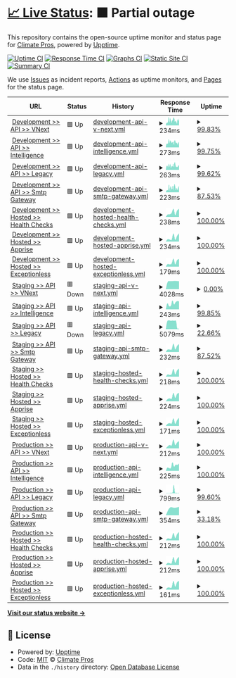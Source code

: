 # [📈 Live Status](https://uptime.watchtower2.com): <!--live status--> **🟧 Partial outage**

This repository contains the open-source uptime monitor and status page for [Climate Pros](https://www.climatepros.com), powered by [Upptime](https://github.com/upptime/upptime).

[![Uptime CI](https://github.com/Climate-Pros/WatchTower.Monitoring.UpTime/workflows/Uptime%20CI/badge.svg)](https://github.com/Climate-Pros/WatchTower.Monitoring.UpTime/actions?query=workflow%3A%22Uptime+CI%22)
[![Response Time CI](https://github.com/Climate-Pros/WatchTower.Monitoring.UpTime/workflows/Response%20Time%20CI/badge.svg)](https://github.com/Climate-Pros/WatchTower.Monitoring.UpTime/actions?query=workflow%3A%22Response+Time+CI%22)
[![Graphs CI](https://github.com/Climate-Pros/WatchTower.Monitoring.UpTime/workflows/Graphs%20CI/badge.svg)](https://github.com/Climate-Pros/WatchTower.Monitoring.UpTime/actions?query=workflow%3A%22Graphs+CI%22)
[![Static Site CI](https://github.com/Climate-Pros/WatchTower.Monitoring.UpTime/workflows/Static%20Site%20CI/badge.svg)](https://github.com/Climate-Pros/WatchTower.Monitoring.UpTime/actions?query=workflow%3A%22Static+Site+CI%22)
[![Summary CI](https://github.com/Climate-Pros/WatchTower.Monitoring.UpTime/workflows/Summary%20CI/badge.svg)](https://github.com/Climate-Pros/WatchTower.Monitoring.UpTime/actions?query=workflow%3A%22Summary+CI%22)

We use [Issues](https://github.com/Climate-Pros/WatchTower.Monitoring.UpTime/issues) as incident reports, [Actions](https://github.com/Climate-Pros/WatchTower.Monitoring.UpTime/actions) as uptime monitors, and [Pages](https://uptime.watchtower2.com) for the status page.

<!--start: status pages-->
<!-- This summary is generated by Upptime (https://github.com/upptime/upptime) -->
<!-- Do not edit this manually, your changes will be overwritten -->
<!-- prettier-ignore -->
| URL | Status | History | Response Time | Uptime |
| --- | ------ | ------- | ------------- | ------ |
| <img alt="" src="https://icons.duckduckgo.com/ip3/vnext-api.dev.watchtower2.com.ico" height="13"> [Development >> API >> VNext](https://vnext-api.dev.watchtower2.com) | 🟩 Up | [development-api-v-next.yml](https://github.com/Climate-Pros/WatchTower.Monitoring.UpTime/commits/HEAD/history/development-api-v-next.yml) | <details><summary><img alt="Response time graph" src="./graphs/development-api-v-next/response-time-week.png" height="20"> 234ms</summary><br><a href="https://uptime.watchtower2.com/history/development-api-v-next"><img alt="Response time 1551" src="https://img.shields.io/endpoint?url=https%3A%2F%2Fraw.githubusercontent.com%2FClimate-Pros%2FWatchTower.Monitoring.UpTime%2FHEAD%2Fapi%2Fdevelopment-api-v-next%2Fresponse-time.json"></a><br><a href="https://uptime.watchtower2.com/history/development-api-v-next"><img alt="24-hour response time 232" src="https://img.shields.io/endpoint?url=https%3A%2F%2Fraw.githubusercontent.com%2FClimate-Pros%2FWatchTower.Monitoring.UpTime%2FHEAD%2Fapi%2Fdevelopment-api-v-next%2Fresponse-time-day.json"></a><br><a href="https://uptime.watchtower2.com/history/development-api-v-next"><img alt="7-day response time 234" src="https://img.shields.io/endpoint?url=https%3A%2F%2Fraw.githubusercontent.com%2FClimate-Pros%2FWatchTower.Monitoring.UpTime%2FHEAD%2Fapi%2Fdevelopment-api-v-next%2Fresponse-time-week.json"></a><br><a href="https://uptime.watchtower2.com/history/development-api-v-next"><img alt="30-day response time 233" src="https://img.shields.io/endpoint?url=https%3A%2F%2Fraw.githubusercontent.com%2FClimate-Pros%2FWatchTower.Monitoring.UpTime%2FHEAD%2Fapi%2Fdevelopment-api-v-next%2Fresponse-time-month.json"></a><br><a href="https://uptime.watchtower2.com/history/development-api-v-next"><img alt="1-year response time 1551" src="https://img.shields.io/endpoint?url=https%3A%2F%2Fraw.githubusercontent.com%2FClimate-Pros%2FWatchTower.Monitoring.UpTime%2FHEAD%2Fapi%2Fdevelopment-api-v-next%2Fresponse-time-year.json"></a></details> | <details><summary><a href="https://uptime.watchtower2.com/history/development-api-v-next">99.83%</a></summary><a href="https://uptime.watchtower2.com/history/development-api-v-next"><img alt="All-time uptime 93.27%" src="https://img.shields.io/endpoint?url=https%3A%2F%2Fraw.githubusercontent.com%2FClimate-Pros%2FWatchTower.Monitoring.UpTime%2FHEAD%2Fapi%2Fdevelopment-api-v-next%2Fuptime.json"></a><br><a href="https://uptime.watchtower2.com/history/development-api-v-next"><img alt="24-hour uptime 98.79%" src="https://img.shields.io/endpoint?url=https%3A%2F%2Fraw.githubusercontent.com%2FClimate-Pros%2FWatchTower.Monitoring.UpTime%2FHEAD%2Fapi%2Fdevelopment-api-v-next%2Fuptime-day.json"></a><br><a href="https://uptime.watchtower2.com/history/development-api-v-next"><img alt="7-day uptime 99.83%" src="https://img.shields.io/endpoint?url=https%3A%2F%2Fraw.githubusercontent.com%2FClimate-Pros%2FWatchTower.Monitoring.UpTime%2FHEAD%2Fapi%2Fdevelopment-api-v-next%2Fuptime-week.json"></a><br><a href="https://uptime.watchtower2.com/history/development-api-v-next"><img alt="30-day uptime 99.59%" src="https://img.shields.io/endpoint?url=https%3A%2F%2Fraw.githubusercontent.com%2FClimate-Pros%2FWatchTower.Monitoring.UpTime%2FHEAD%2Fapi%2Fdevelopment-api-v-next%2Fuptime-month.json"></a><br><a href="https://uptime.watchtower2.com/history/development-api-v-next"><img alt="1-year uptime 93.27%" src="https://img.shields.io/endpoint?url=https%3A%2F%2Fraw.githubusercontent.com%2FClimate-Pros%2FWatchTower.Monitoring.UpTime%2FHEAD%2Fapi%2Fdevelopment-api-v-next%2Fuptime-year.json"></a></details>
| <img alt="" src="https://icons.duckduckgo.com/ip3/intelligence-api.dev.watchtower2.com.ico" height="13"> [Development >> API >> Intelligence](https://intelligence-api.dev.watchtower2.com) | 🟩 Up | [development-api-intelligence.yml](https://github.com/Climate-Pros/WatchTower.Monitoring.UpTime/commits/HEAD/history/development-api-intelligence.yml) | <details><summary><img alt="Response time graph" src="./graphs/development-api-intelligence/response-time-week.png" height="20"> 273ms</summary><br><a href="https://uptime.watchtower2.com/history/development-api-intelligence"><img alt="Response time 1231" src="https://img.shields.io/endpoint?url=https%3A%2F%2Fraw.githubusercontent.com%2FClimate-Pros%2FWatchTower.Monitoring.UpTime%2FHEAD%2Fapi%2Fdevelopment-api-intelligence%2Fresponse-time.json"></a><br><a href="https://uptime.watchtower2.com/history/development-api-intelligence"><img alt="24-hour response time 256" src="https://img.shields.io/endpoint?url=https%3A%2F%2Fraw.githubusercontent.com%2FClimate-Pros%2FWatchTower.Monitoring.UpTime%2FHEAD%2Fapi%2Fdevelopment-api-intelligence%2Fresponse-time-day.json"></a><br><a href="https://uptime.watchtower2.com/history/development-api-intelligence"><img alt="7-day response time 273" src="https://img.shields.io/endpoint?url=https%3A%2F%2Fraw.githubusercontent.com%2FClimate-Pros%2FWatchTower.Monitoring.UpTime%2FHEAD%2Fapi%2Fdevelopment-api-intelligence%2Fresponse-time-week.json"></a><br><a href="https://uptime.watchtower2.com/history/development-api-intelligence"><img alt="30-day response time 289" src="https://img.shields.io/endpoint?url=https%3A%2F%2Fraw.githubusercontent.com%2FClimate-Pros%2FWatchTower.Monitoring.UpTime%2FHEAD%2Fapi%2Fdevelopment-api-intelligence%2Fresponse-time-month.json"></a><br><a href="https://uptime.watchtower2.com/history/development-api-intelligence"><img alt="1-year response time 1231" src="https://img.shields.io/endpoint?url=https%3A%2F%2Fraw.githubusercontent.com%2FClimate-Pros%2FWatchTower.Monitoring.UpTime%2FHEAD%2Fapi%2Fdevelopment-api-intelligence%2Fresponse-time-year.json"></a></details> | <details><summary><a href="https://uptime.watchtower2.com/history/development-api-intelligence">99.75%</a></summary><a href="https://uptime.watchtower2.com/history/development-api-intelligence"><img alt="All-time uptime 94.46%" src="https://img.shields.io/endpoint?url=https%3A%2F%2Fraw.githubusercontent.com%2FClimate-Pros%2FWatchTower.Monitoring.UpTime%2FHEAD%2Fapi%2Fdevelopment-api-intelligence%2Fuptime.json"></a><br><a href="https://uptime.watchtower2.com/history/development-api-intelligence"><img alt="24-hour uptime 100.00%" src="https://img.shields.io/endpoint?url=https%3A%2F%2Fraw.githubusercontent.com%2FClimate-Pros%2FWatchTower.Monitoring.UpTime%2FHEAD%2Fapi%2Fdevelopment-api-intelligence%2Fuptime-day.json"></a><br><a href="https://uptime.watchtower2.com/history/development-api-intelligence"><img alt="7-day uptime 99.75%" src="https://img.shields.io/endpoint?url=https%3A%2F%2Fraw.githubusercontent.com%2FClimate-Pros%2FWatchTower.Monitoring.UpTime%2FHEAD%2Fapi%2Fdevelopment-api-intelligence%2Fuptime-week.json"></a><br><a href="https://uptime.watchtower2.com/history/development-api-intelligence"><img alt="30-day uptime 99.94%" src="https://img.shields.io/endpoint?url=https%3A%2F%2Fraw.githubusercontent.com%2FClimate-Pros%2FWatchTower.Monitoring.UpTime%2FHEAD%2Fapi%2Fdevelopment-api-intelligence%2Fuptime-month.json"></a><br><a href="https://uptime.watchtower2.com/history/development-api-intelligence"><img alt="1-year uptime 94.46%" src="https://img.shields.io/endpoint?url=https%3A%2F%2Fraw.githubusercontent.com%2FClimate-Pros%2FWatchTower.Monitoring.UpTime%2FHEAD%2Fapi%2Fdevelopment-api-intelligence%2Fuptime-year.json"></a></details>
| <img alt="" src="https://icons.duckduckgo.com/ip3/legacy-api.dev.watchtower2.com.ico" height="13"> [Development >> API >> Legacy](https://legacy-api.dev.watchtower2.com) | 🟩 Up | [development-api-legacy.yml](https://github.com/Climate-Pros/WatchTower.Monitoring.UpTime/commits/HEAD/history/development-api-legacy.yml) | <details><summary><img alt="Response time graph" src="./graphs/development-api-legacy/response-time-week.png" height="20"> 263ms</summary><br><a href="https://uptime.watchtower2.com/history/development-api-legacy"><img alt="Response time 1200" src="https://img.shields.io/endpoint?url=https%3A%2F%2Fraw.githubusercontent.com%2FClimate-Pros%2FWatchTower.Monitoring.UpTime%2FHEAD%2Fapi%2Fdevelopment-api-legacy%2Fresponse-time.json"></a><br><a href="https://uptime.watchtower2.com/history/development-api-legacy"><img alt="24-hour response time 266" src="https://img.shields.io/endpoint?url=https%3A%2F%2Fraw.githubusercontent.com%2FClimate-Pros%2FWatchTower.Monitoring.UpTime%2FHEAD%2Fapi%2Fdevelopment-api-legacy%2Fresponse-time-day.json"></a><br><a href="https://uptime.watchtower2.com/history/development-api-legacy"><img alt="7-day response time 263" src="https://img.shields.io/endpoint?url=https%3A%2F%2Fraw.githubusercontent.com%2FClimate-Pros%2FWatchTower.Monitoring.UpTime%2FHEAD%2Fapi%2Fdevelopment-api-legacy%2Fresponse-time-week.json"></a><br><a href="https://uptime.watchtower2.com/history/development-api-legacy"><img alt="30-day response time 269" src="https://img.shields.io/endpoint?url=https%3A%2F%2Fraw.githubusercontent.com%2FClimate-Pros%2FWatchTower.Monitoring.UpTime%2FHEAD%2Fapi%2Fdevelopment-api-legacy%2Fresponse-time-month.json"></a><br><a href="https://uptime.watchtower2.com/history/development-api-legacy"><img alt="1-year response time 1200" src="https://img.shields.io/endpoint?url=https%3A%2F%2Fraw.githubusercontent.com%2FClimate-Pros%2FWatchTower.Monitoring.UpTime%2FHEAD%2Fapi%2Fdevelopment-api-legacy%2Fresponse-time-year.json"></a></details> | <details><summary><a href="https://uptime.watchtower2.com/history/development-api-legacy">99.62%</a></summary><a href="https://uptime.watchtower2.com/history/development-api-legacy"><img alt="All-time uptime 95.88%" src="https://img.shields.io/endpoint?url=https%3A%2F%2Fraw.githubusercontent.com%2FClimate-Pros%2FWatchTower.Monitoring.UpTime%2FHEAD%2Fapi%2Fdevelopment-api-legacy%2Fuptime.json"></a><br><a href="https://uptime.watchtower2.com/history/development-api-legacy"><img alt="24-hour uptime 100.00%" src="https://img.shields.io/endpoint?url=https%3A%2F%2Fraw.githubusercontent.com%2FClimate-Pros%2FWatchTower.Monitoring.UpTime%2FHEAD%2Fapi%2Fdevelopment-api-legacy%2Fuptime-day.json"></a><br><a href="https://uptime.watchtower2.com/history/development-api-legacy"><img alt="7-day uptime 99.62%" src="https://img.shields.io/endpoint?url=https%3A%2F%2Fraw.githubusercontent.com%2FClimate-Pros%2FWatchTower.Monitoring.UpTime%2FHEAD%2Fapi%2Fdevelopment-api-legacy%2Fuptime-week.json"></a><br><a href="https://uptime.watchtower2.com/history/development-api-legacy"><img alt="30-day uptime 99.91%" src="https://img.shields.io/endpoint?url=https%3A%2F%2Fraw.githubusercontent.com%2FClimate-Pros%2FWatchTower.Monitoring.UpTime%2FHEAD%2Fapi%2Fdevelopment-api-legacy%2Fuptime-month.json"></a><br><a href="https://uptime.watchtower2.com/history/development-api-legacy"><img alt="1-year uptime 95.88%" src="https://img.shields.io/endpoint?url=https%3A%2F%2Fraw.githubusercontent.com%2FClimate-Pros%2FWatchTower.Monitoring.UpTime%2FHEAD%2Fapi%2Fdevelopment-api-legacy%2Fuptime-year.json"></a></details>
| <img alt="" src="https://icons.duckduckgo.com/ip3/smtp-gateway.dev.watchtower2.com.ico" height="13"> [Development >> API >> Smtp Gateway](https://smtp-gateway.dev.watchtower2.com/) | 🟩 Up | [development-api-smtp-gateway.yml](https://github.com/Climate-Pros/WatchTower.Monitoring.UpTime/commits/HEAD/history/development-api-smtp-gateway.yml) | <details><summary><img alt="Response time graph" src="./graphs/development-api-smtp-gateway/response-time-week.png" height="20"> 223ms</summary><br><a href="https://uptime.watchtower2.com/history/development-api-smtp-gateway"><img alt="Response time 1636" src="https://img.shields.io/endpoint?url=https%3A%2F%2Fraw.githubusercontent.com%2FClimate-Pros%2FWatchTower.Monitoring.UpTime%2FHEAD%2Fapi%2Fdevelopment-api-smtp-gateway%2Fresponse-time.json"></a><br><a href="https://uptime.watchtower2.com/history/development-api-smtp-gateway"><img alt="24-hour response time 241" src="https://img.shields.io/endpoint?url=https%3A%2F%2Fraw.githubusercontent.com%2FClimate-Pros%2FWatchTower.Monitoring.UpTime%2FHEAD%2Fapi%2Fdevelopment-api-smtp-gateway%2Fresponse-time-day.json"></a><br><a href="https://uptime.watchtower2.com/history/development-api-smtp-gateway"><img alt="7-day response time 223" src="https://img.shields.io/endpoint?url=https%3A%2F%2Fraw.githubusercontent.com%2FClimate-Pros%2FWatchTower.Monitoring.UpTime%2FHEAD%2Fapi%2Fdevelopment-api-smtp-gateway%2Fresponse-time-week.json"></a><br><a href="https://uptime.watchtower2.com/history/development-api-smtp-gateway"><img alt="30-day response time 407" src="https://img.shields.io/endpoint?url=https%3A%2F%2Fraw.githubusercontent.com%2FClimate-Pros%2FWatchTower.Monitoring.UpTime%2FHEAD%2Fapi%2Fdevelopment-api-smtp-gateway%2Fresponse-time-month.json"></a><br><a href="https://uptime.watchtower2.com/history/development-api-smtp-gateway"><img alt="1-year response time 1636" src="https://img.shields.io/endpoint?url=https%3A%2F%2Fraw.githubusercontent.com%2FClimate-Pros%2FWatchTower.Monitoring.UpTime%2FHEAD%2Fapi%2Fdevelopment-api-smtp-gateway%2Fresponse-time-year.json"></a></details> | <details><summary><a href="https://uptime.watchtower2.com/history/development-api-smtp-gateway">87.53%</a></summary><a href="https://uptime.watchtower2.com/history/development-api-smtp-gateway"><img alt="All-time uptime 36.56%" src="https://img.shields.io/endpoint?url=https%3A%2F%2Fraw.githubusercontent.com%2FClimate-Pros%2FWatchTower.Monitoring.UpTime%2FHEAD%2Fapi%2Fdevelopment-api-smtp-gateway%2Fuptime.json"></a><br><a href="https://uptime.watchtower2.com/history/development-api-smtp-gateway"><img alt="24-hour uptime 100.00%" src="https://img.shields.io/endpoint?url=https%3A%2F%2Fraw.githubusercontent.com%2FClimate-Pros%2FWatchTower.Monitoring.UpTime%2FHEAD%2Fapi%2Fdevelopment-api-smtp-gateway%2Fuptime-day.json"></a><br><a href="https://uptime.watchtower2.com/history/development-api-smtp-gateway"><img alt="7-day uptime 87.53%" src="https://img.shields.io/endpoint?url=https%3A%2F%2Fraw.githubusercontent.com%2FClimate-Pros%2FWatchTower.Monitoring.UpTime%2FHEAD%2Fapi%2Fdevelopment-api-smtp-gateway%2Fuptime-week.json"></a><br><a href="https://uptime.watchtower2.com/history/development-api-smtp-gateway"><img alt="30-day uptime 21.52%" src="https://img.shields.io/endpoint?url=https%3A%2F%2Fraw.githubusercontent.com%2FClimate-Pros%2FWatchTower.Monitoring.UpTime%2FHEAD%2Fapi%2Fdevelopment-api-smtp-gateway%2Fuptime-month.json"></a><br><a href="https://uptime.watchtower2.com/history/development-api-smtp-gateway"><img alt="1-year uptime 36.56%" src="https://img.shields.io/endpoint?url=https%3A%2F%2Fraw.githubusercontent.com%2FClimate-Pros%2FWatchTower.Monitoring.UpTime%2FHEAD%2Fapi%2Fdevelopment-api-smtp-gateway%2Fuptime-year.json"></a></details>
| <img alt="" src="https://icons.duckduckgo.com/ip3/healthchecks.dev.watchtower2.com.ico" height="13"> [Development >> Hosted >> Health Checks](https://healthchecks.dev.watchtower2.com/) | 🟩 Up | [development-hosted-health-checks.yml](https://github.com/Climate-Pros/WatchTower.Monitoring.UpTime/commits/HEAD/history/development-hosted-health-checks.yml) | <details><summary><img alt="Response time graph" src="./graphs/development-hosted-health-checks/response-time-week.png" height="20"> 238ms</summary><br><a href="https://uptime.watchtower2.com/history/development-hosted-health-checks"><img alt="Response time 238" src="https://img.shields.io/endpoint?url=https%3A%2F%2Fraw.githubusercontent.com%2FClimate-Pros%2FWatchTower.Monitoring.UpTime%2FHEAD%2Fapi%2Fdevelopment-hosted-health-checks%2Fresponse-time.json"></a><br><a href="https://uptime.watchtower2.com/history/development-hosted-health-checks"><img alt="24-hour response time 0" src="https://img.shields.io/endpoint?url=https%3A%2F%2Fraw.githubusercontent.com%2FClimate-Pros%2FWatchTower.Monitoring.UpTime%2FHEAD%2Fapi%2Fdevelopment-hosted-health-checks%2Fresponse-time-day.json"></a><br><a href="https://uptime.watchtower2.com/history/development-hosted-health-checks"><img alt="7-day response time 238" src="https://img.shields.io/endpoint?url=https%3A%2F%2Fraw.githubusercontent.com%2FClimate-Pros%2FWatchTower.Monitoring.UpTime%2FHEAD%2Fapi%2Fdevelopment-hosted-health-checks%2Fresponse-time-week.json"></a><br><a href="https://uptime.watchtower2.com/history/development-hosted-health-checks"><img alt="30-day response time 238" src="https://img.shields.io/endpoint?url=https%3A%2F%2Fraw.githubusercontent.com%2FClimate-Pros%2FWatchTower.Monitoring.UpTime%2FHEAD%2Fapi%2Fdevelopment-hosted-health-checks%2Fresponse-time-month.json"></a><br><a href="https://uptime.watchtower2.com/history/development-hosted-health-checks"><img alt="1-year response time 238" src="https://img.shields.io/endpoint?url=https%3A%2F%2Fraw.githubusercontent.com%2FClimate-Pros%2FWatchTower.Monitoring.UpTime%2FHEAD%2Fapi%2Fdevelopment-hosted-health-checks%2Fresponse-time-year.json"></a></details> | <details><summary><a href="https://uptime.watchtower2.com/history/development-hosted-health-checks">100.00%</a></summary><a href="https://uptime.watchtower2.com/history/development-hosted-health-checks"><img alt="All-time uptime 100.00%" src="https://img.shields.io/endpoint?url=https%3A%2F%2Fraw.githubusercontent.com%2FClimate-Pros%2FWatchTower.Monitoring.UpTime%2FHEAD%2Fapi%2Fdevelopment-hosted-health-checks%2Fuptime.json"></a><br><a href="https://uptime.watchtower2.com/history/development-hosted-health-checks"><img alt="24-hour uptime 100.00%" src="https://img.shields.io/endpoint?url=https%3A%2F%2Fraw.githubusercontent.com%2FClimate-Pros%2FWatchTower.Monitoring.UpTime%2FHEAD%2Fapi%2Fdevelopment-hosted-health-checks%2Fuptime-day.json"></a><br><a href="https://uptime.watchtower2.com/history/development-hosted-health-checks"><img alt="7-day uptime 100.00%" src="https://img.shields.io/endpoint?url=https%3A%2F%2Fraw.githubusercontent.com%2FClimate-Pros%2FWatchTower.Monitoring.UpTime%2FHEAD%2Fapi%2Fdevelopment-hosted-health-checks%2Fuptime-week.json"></a><br><a href="https://uptime.watchtower2.com/history/development-hosted-health-checks"><img alt="30-day uptime 100.00%" src="https://img.shields.io/endpoint?url=https%3A%2F%2Fraw.githubusercontent.com%2FClimate-Pros%2FWatchTower.Monitoring.UpTime%2FHEAD%2Fapi%2Fdevelopment-hosted-health-checks%2Fuptime-month.json"></a><br><a href="https://uptime.watchtower2.com/history/development-hosted-health-checks"><img alt="1-year uptime 100.00%" src="https://img.shields.io/endpoint?url=https%3A%2F%2Fraw.githubusercontent.com%2FClimate-Pros%2FWatchTower.Monitoring.UpTime%2FHEAD%2Fapi%2Fdevelopment-hosted-health-checks%2Fuptime-year.json"></a></details>
| <img alt="" src="https://icons.duckduckgo.com/ip3/apprise.dev.watchtower2.com.ico" height="13"> [Development >> Hosted >> Apprise](https://apprise.dev.watchtower2.com/) | 🟩 Up | [development-hosted-apprise.yml](https://github.com/Climate-Pros/WatchTower.Monitoring.UpTime/commits/HEAD/history/development-hosted-apprise.yml) | <details><summary><img alt="Response time graph" src="./graphs/development-hosted-apprise/response-time-week.png" height="20"> 234ms</summary><br><a href="https://uptime.watchtower2.com/history/development-hosted-apprise"><img alt="Response time 234" src="https://img.shields.io/endpoint?url=https%3A%2F%2Fraw.githubusercontent.com%2FClimate-Pros%2FWatchTower.Monitoring.UpTime%2FHEAD%2Fapi%2Fdevelopment-hosted-apprise%2Fresponse-time.json"></a><br><a href="https://uptime.watchtower2.com/history/development-hosted-apprise"><img alt="24-hour response time 0" src="https://img.shields.io/endpoint?url=https%3A%2F%2Fraw.githubusercontent.com%2FClimate-Pros%2FWatchTower.Monitoring.UpTime%2FHEAD%2Fapi%2Fdevelopment-hosted-apprise%2Fresponse-time-day.json"></a><br><a href="https://uptime.watchtower2.com/history/development-hosted-apprise"><img alt="7-day response time 234" src="https://img.shields.io/endpoint?url=https%3A%2F%2Fraw.githubusercontent.com%2FClimate-Pros%2FWatchTower.Monitoring.UpTime%2FHEAD%2Fapi%2Fdevelopment-hosted-apprise%2Fresponse-time-week.json"></a><br><a href="https://uptime.watchtower2.com/history/development-hosted-apprise"><img alt="30-day response time 234" src="https://img.shields.io/endpoint?url=https%3A%2F%2Fraw.githubusercontent.com%2FClimate-Pros%2FWatchTower.Monitoring.UpTime%2FHEAD%2Fapi%2Fdevelopment-hosted-apprise%2Fresponse-time-month.json"></a><br><a href="https://uptime.watchtower2.com/history/development-hosted-apprise"><img alt="1-year response time 234" src="https://img.shields.io/endpoint?url=https%3A%2F%2Fraw.githubusercontent.com%2FClimate-Pros%2FWatchTower.Monitoring.UpTime%2FHEAD%2Fapi%2Fdevelopment-hosted-apprise%2Fresponse-time-year.json"></a></details> | <details><summary><a href="https://uptime.watchtower2.com/history/development-hosted-apprise">100.00%</a></summary><a href="https://uptime.watchtower2.com/history/development-hosted-apprise"><img alt="All-time uptime 100.00%" src="https://img.shields.io/endpoint?url=https%3A%2F%2Fraw.githubusercontent.com%2FClimate-Pros%2FWatchTower.Monitoring.UpTime%2FHEAD%2Fapi%2Fdevelopment-hosted-apprise%2Fuptime.json"></a><br><a href="https://uptime.watchtower2.com/history/development-hosted-apprise"><img alt="24-hour uptime 100.00%" src="https://img.shields.io/endpoint?url=https%3A%2F%2Fraw.githubusercontent.com%2FClimate-Pros%2FWatchTower.Monitoring.UpTime%2FHEAD%2Fapi%2Fdevelopment-hosted-apprise%2Fuptime-day.json"></a><br><a href="https://uptime.watchtower2.com/history/development-hosted-apprise"><img alt="7-day uptime 100.00%" src="https://img.shields.io/endpoint?url=https%3A%2F%2Fraw.githubusercontent.com%2FClimate-Pros%2FWatchTower.Monitoring.UpTime%2FHEAD%2Fapi%2Fdevelopment-hosted-apprise%2Fuptime-week.json"></a><br><a href="https://uptime.watchtower2.com/history/development-hosted-apprise"><img alt="30-day uptime 100.00%" src="https://img.shields.io/endpoint?url=https%3A%2F%2Fraw.githubusercontent.com%2FClimate-Pros%2FWatchTower.Monitoring.UpTime%2FHEAD%2Fapi%2Fdevelopment-hosted-apprise%2Fuptime-month.json"></a><br><a href="https://uptime.watchtower2.com/history/development-hosted-apprise"><img alt="1-year uptime 100.00%" src="https://img.shields.io/endpoint?url=https%3A%2F%2Fraw.githubusercontent.com%2FClimate-Pros%2FWatchTower.Monitoring.UpTime%2FHEAD%2Fapi%2Fdevelopment-hosted-apprise%2Fuptime-year.json"></a></details>
| <img alt="" src="https://icons.duckduckgo.com/ip3/exceptionless.dev.watchtower2.com.ico" height="13"> [Development >> Hosted >> Exceptionless](https://exceptionless.dev.watchtower2.com/v) | 🟩 Up | [development-hosted-exceptionless.yml](https://github.com/Climate-Pros/WatchTower.Monitoring.UpTime/commits/HEAD/history/development-hosted-exceptionless.yml) | <details><summary><img alt="Response time graph" src="./graphs/development-hosted-exceptionless/response-time-week.png" height="20"> 179ms</summary><br><a href="https://uptime.watchtower2.com/history/development-hosted-exceptionless"><img alt="Response time 179" src="https://img.shields.io/endpoint?url=https%3A%2F%2Fraw.githubusercontent.com%2FClimate-Pros%2FWatchTower.Monitoring.UpTime%2FHEAD%2Fapi%2Fdevelopment-hosted-exceptionless%2Fresponse-time.json"></a><br><a href="https://uptime.watchtower2.com/history/development-hosted-exceptionless"><img alt="24-hour response time 0" src="https://img.shields.io/endpoint?url=https%3A%2F%2Fraw.githubusercontent.com%2FClimate-Pros%2FWatchTower.Monitoring.UpTime%2FHEAD%2Fapi%2Fdevelopment-hosted-exceptionless%2Fresponse-time-day.json"></a><br><a href="https://uptime.watchtower2.com/history/development-hosted-exceptionless"><img alt="7-day response time 179" src="https://img.shields.io/endpoint?url=https%3A%2F%2Fraw.githubusercontent.com%2FClimate-Pros%2FWatchTower.Monitoring.UpTime%2FHEAD%2Fapi%2Fdevelopment-hosted-exceptionless%2Fresponse-time-week.json"></a><br><a href="https://uptime.watchtower2.com/history/development-hosted-exceptionless"><img alt="30-day response time 179" src="https://img.shields.io/endpoint?url=https%3A%2F%2Fraw.githubusercontent.com%2FClimate-Pros%2FWatchTower.Monitoring.UpTime%2FHEAD%2Fapi%2Fdevelopment-hosted-exceptionless%2Fresponse-time-month.json"></a><br><a href="https://uptime.watchtower2.com/history/development-hosted-exceptionless"><img alt="1-year response time 179" src="https://img.shields.io/endpoint?url=https%3A%2F%2Fraw.githubusercontent.com%2FClimate-Pros%2FWatchTower.Monitoring.UpTime%2FHEAD%2Fapi%2Fdevelopment-hosted-exceptionless%2Fresponse-time-year.json"></a></details> | <details><summary><a href="https://uptime.watchtower2.com/history/development-hosted-exceptionless">100.00%</a></summary><a href="https://uptime.watchtower2.com/history/development-hosted-exceptionless"><img alt="All-time uptime 100.00%" src="https://img.shields.io/endpoint?url=https%3A%2F%2Fraw.githubusercontent.com%2FClimate-Pros%2FWatchTower.Monitoring.UpTime%2FHEAD%2Fapi%2Fdevelopment-hosted-exceptionless%2Fuptime.json"></a><br><a href="https://uptime.watchtower2.com/history/development-hosted-exceptionless"><img alt="24-hour uptime 100.00%" src="https://img.shields.io/endpoint?url=https%3A%2F%2Fraw.githubusercontent.com%2FClimate-Pros%2FWatchTower.Monitoring.UpTime%2FHEAD%2Fapi%2Fdevelopment-hosted-exceptionless%2Fuptime-day.json"></a><br><a href="https://uptime.watchtower2.com/history/development-hosted-exceptionless"><img alt="7-day uptime 100.00%" src="https://img.shields.io/endpoint?url=https%3A%2F%2Fraw.githubusercontent.com%2FClimate-Pros%2FWatchTower.Monitoring.UpTime%2FHEAD%2Fapi%2Fdevelopment-hosted-exceptionless%2Fuptime-week.json"></a><br><a href="https://uptime.watchtower2.com/history/development-hosted-exceptionless"><img alt="30-day uptime 100.00%" src="https://img.shields.io/endpoint?url=https%3A%2F%2Fraw.githubusercontent.com%2FClimate-Pros%2FWatchTower.Monitoring.UpTime%2FHEAD%2Fapi%2Fdevelopment-hosted-exceptionless%2Fuptime-month.json"></a><br><a href="https://uptime.watchtower2.com/history/development-hosted-exceptionless"><img alt="1-year uptime 100.00%" src="https://img.shields.io/endpoint?url=https%3A%2F%2Fraw.githubusercontent.com%2FClimate-Pros%2FWatchTower.Monitoring.UpTime%2FHEAD%2Fapi%2Fdevelopment-hosted-exceptionless%2Fuptime-year.json"></a></details>
| <img alt="" src="https://icons.duckduckgo.com/ip3/vnext-api.stg.watchtower2.com.ico" height="13"> [Staging >> API >> VNext](https://vnext-api.stg.watchtower2.com) | 🟥 Down | [staging-api-v-next.yml](https://github.com/Climate-Pros/WatchTower.Monitoring.UpTime/commits/HEAD/history/staging-api-v-next.yml) | <details><summary><img alt="Response time graph" src="./graphs/staging-api-v-next/response-time-week.png" height="20"> 4028ms</summary><br><a href="https://uptime.watchtower2.com/history/staging-api-v-next"><img alt="Response time 2203" src="https://img.shields.io/endpoint?url=https%3A%2F%2Fraw.githubusercontent.com%2FClimate-Pros%2FWatchTower.Monitoring.UpTime%2FHEAD%2Fapi%2Fstaging-api-v-next%2Fresponse-time.json"></a><br><a href="https://uptime.watchtower2.com/history/staging-api-v-next"><img alt="24-hour response time 0" src="https://img.shields.io/endpoint?url=https%3A%2F%2Fraw.githubusercontent.com%2FClimate-Pros%2FWatchTower.Monitoring.UpTime%2FHEAD%2Fapi%2Fstaging-api-v-next%2Fresponse-time-day.json"></a><br><a href="https://uptime.watchtower2.com/history/staging-api-v-next"><img alt="7-day response time 4028" src="https://img.shields.io/endpoint?url=https%3A%2F%2Fraw.githubusercontent.com%2FClimate-Pros%2FWatchTower.Monitoring.UpTime%2FHEAD%2Fapi%2Fstaging-api-v-next%2Fresponse-time-week.json"></a><br><a href="https://uptime.watchtower2.com/history/staging-api-v-next"><img alt="30-day response time 1787" src="https://img.shields.io/endpoint?url=https%3A%2F%2Fraw.githubusercontent.com%2FClimate-Pros%2FWatchTower.Monitoring.UpTime%2FHEAD%2Fapi%2Fstaging-api-v-next%2Fresponse-time-month.json"></a><br><a href="https://uptime.watchtower2.com/history/staging-api-v-next"><img alt="1-year response time 2203" src="https://img.shields.io/endpoint?url=https%3A%2F%2Fraw.githubusercontent.com%2FClimate-Pros%2FWatchTower.Monitoring.UpTime%2FHEAD%2Fapi%2Fstaging-api-v-next%2Fresponse-time-year.json"></a></details> | <details><summary><a href="https://uptime.watchtower2.com/history/staging-api-v-next">0.00%</a></summary><a href="https://uptime.watchtower2.com/history/staging-api-v-next"><img alt="All-time uptime 95.03%" src="https://img.shields.io/endpoint?url=https%3A%2F%2Fraw.githubusercontent.com%2FClimate-Pros%2FWatchTower.Monitoring.UpTime%2FHEAD%2Fapi%2Fstaging-api-v-next%2Fuptime.json"></a><br><a href="https://uptime.watchtower2.com/history/staging-api-v-next"><img alt="24-hour uptime 0.00%" src="https://img.shields.io/endpoint?url=https%3A%2F%2Fraw.githubusercontent.com%2FClimate-Pros%2FWatchTower.Monitoring.UpTime%2FHEAD%2Fapi%2Fstaging-api-v-next%2Fuptime-day.json"></a><br><a href="https://uptime.watchtower2.com/history/staging-api-v-next"><img alt="7-day uptime 0.00%" src="https://img.shields.io/endpoint?url=https%3A%2F%2Fraw.githubusercontent.com%2FClimate-Pros%2FWatchTower.Monitoring.UpTime%2FHEAD%2Fapi%2Fstaging-api-v-next%2Fuptime-week.json"></a><br><a href="https://uptime.watchtower2.com/history/staging-api-v-next"><img alt="30-day uptime 69.25%" src="https://img.shields.io/endpoint?url=https%3A%2F%2Fraw.githubusercontent.com%2FClimate-Pros%2FWatchTower.Monitoring.UpTime%2FHEAD%2Fapi%2Fstaging-api-v-next%2Fuptime-month.json"></a><br><a href="https://uptime.watchtower2.com/history/staging-api-v-next"><img alt="1-year uptime 95.03%" src="https://img.shields.io/endpoint?url=https%3A%2F%2Fraw.githubusercontent.com%2FClimate-Pros%2FWatchTower.Monitoring.UpTime%2FHEAD%2Fapi%2Fstaging-api-v-next%2Fuptime-year.json"></a></details>
| <img alt="" src="https://icons.duckduckgo.com/ip3/intelligence-api.stg.watchtower2.com.ico" height="13"> [Staging >> API >> Intelligence](https://intelligence-api.stg.watchtower2.com) | 🟩 Up | [staging-api-intelligence.yml](https://github.com/Climate-Pros/WatchTower.Monitoring.UpTime/commits/HEAD/history/staging-api-intelligence.yml) | <details><summary><img alt="Response time graph" src="./graphs/staging-api-intelligence/response-time-week.png" height="20"> 243ms</summary><br><a href="https://uptime.watchtower2.com/history/staging-api-intelligence"><img alt="Response time 1027" src="https://img.shields.io/endpoint?url=https%3A%2F%2Fraw.githubusercontent.com%2FClimate-Pros%2FWatchTower.Monitoring.UpTime%2FHEAD%2Fapi%2Fstaging-api-intelligence%2Fresponse-time.json"></a><br><a href="https://uptime.watchtower2.com/history/staging-api-intelligence"><img alt="24-hour response time 0" src="https://img.shields.io/endpoint?url=https%3A%2F%2Fraw.githubusercontent.com%2FClimate-Pros%2FWatchTower.Monitoring.UpTime%2FHEAD%2Fapi%2Fstaging-api-intelligence%2Fresponse-time-day.json"></a><br><a href="https://uptime.watchtower2.com/history/staging-api-intelligence"><img alt="7-day response time 243" src="https://img.shields.io/endpoint?url=https%3A%2F%2Fraw.githubusercontent.com%2FClimate-Pros%2FWatchTower.Monitoring.UpTime%2FHEAD%2Fapi%2Fstaging-api-intelligence%2Fresponse-time-week.json"></a><br><a href="https://uptime.watchtower2.com/history/staging-api-intelligence"><img alt="30-day response time 1059" src="https://img.shields.io/endpoint?url=https%3A%2F%2Fraw.githubusercontent.com%2FClimate-Pros%2FWatchTower.Monitoring.UpTime%2FHEAD%2Fapi%2Fstaging-api-intelligence%2Fresponse-time-month.json"></a><br><a href="https://uptime.watchtower2.com/history/staging-api-intelligence"><img alt="1-year response time 1027" src="https://img.shields.io/endpoint?url=https%3A%2F%2Fraw.githubusercontent.com%2FClimate-Pros%2FWatchTower.Monitoring.UpTime%2FHEAD%2Fapi%2Fstaging-api-intelligence%2Fresponse-time-year.json"></a></details> | <details><summary><a href="https://uptime.watchtower2.com/history/staging-api-intelligence">99.85%</a></summary><a href="https://uptime.watchtower2.com/history/staging-api-intelligence"><img alt="All-time uptime 97.91%" src="https://img.shields.io/endpoint?url=https%3A%2F%2Fraw.githubusercontent.com%2FClimate-Pros%2FWatchTower.Monitoring.UpTime%2FHEAD%2Fapi%2Fstaging-api-intelligence%2Fuptime.json"></a><br><a href="https://uptime.watchtower2.com/history/staging-api-intelligence"><img alt="24-hour uptime 100.00%" src="https://img.shields.io/endpoint?url=https%3A%2F%2Fraw.githubusercontent.com%2FClimate-Pros%2FWatchTower.Monitoring.UpTime%2FHEAD%2Fapi%2Fstaging-api-intelligence%2Fuptime-day.json"></a><br><a href="https://uptime.watchtower2.com/history/staging-api-intelligence"><img alt="7-day uptime 99.85%" src="https://img.shields.io/endpoint?url=https%3A%2F%2Fraw.githubusercontent.com%2FClimate-Pros%2FWatchTower.Monitoring.UpTime%2FHEAD%2Fapi%2Fstaging-api-intelligence%2Fuptime-week.json"></a><br><a href="https://uptime.watchtower2.com/history/staging-api-intelligence"><img alt="30-day uptime 89.16%" src="https://img.shields.io/endpoint?url=https%3A%2F%2Fraw.githubusercontent.com%2FClimate-Pros%2FWatchTower.Monitoring.UpTime%2FHEAD%2Fapi%2Fstaging-api-intelligence%2Fuptime-month.json"></a><br><a href="https://uptime.watchtower2.com/history/staging-api-intelligence"><img alt="1-year uptime 97.91%" src="https://img.shields.io/endpoint?url=https%3A%2F%2Fraw.githubusercontent.com%2FClimate-Pros%2FWatchTower.Monitoring.UpTime%2FHEAD%2Fapi%2Fstaging-api-intelligence%2Fuptime-year.json"></a></details>
| <img alt="" src="https://icons.duckduckgo.com/ip3/legacy-api.stg.watchtower2.com.ico" height="13"> [Staging >> API >> Legacy](https://legacy-api.stg.watchtower2.com) | 🟥 Down | [staging-api-legacy.yml](https://github.com/Climate-Pros/WatchTower.Monitoring.UpTime/commits/HEAD/history/staging-api-legacy.yml) | <details><summary><img alt="Response time graph" src="./graphs/staging-api-legacy/response-time-week.png" height="20"> 5079ms</summary><br><a href="https://uptime.watchtower2.com/history/staging-api-legacy"><img alt="Response time 1098" src="https://img.shields.io/endpoint?url=https%3A%2F%2Fraw.githubusercontent.com%2FClimate-Pros%2FWatchTower.Monitoring.UpTime%2FHEAD%2Fapi%2Fstaging-api-legacy%2Fresponse-time.json"></a><br><a href="https://uptime.watchtower2.com/history/staging-api-legacy"><img alt="24-hour response time 0" src="https://img.shields.io/endpoint?url=https%3A%2F%2Fraw.githubusercontent.com%2FClimate-Pros%2FWatchTower.Monitoring.UpTime%2FHEAD%2Fapi%2Fstaging-api-legacy%2Fresponse-time-day.json"></a><br><a href="https://uptime.watchtower2.com/history/staging-api-legacy"><img alt="7-day response time 5079" src="https://img.shields.io/endpoint?url=https%3A%2F%2Fraw.githubusercontent.com%2FClimate-Pros%2FWatchTower.Monitoring.UpTime%2FHEAD%2Fapi%2Fstaging-api-legacy%2Fresponse-time-week.json"></a><br><a href="https://uptime.watchtower2.com/history/staging-api-legacy"><img alt="30-day response time 3324" src="https://img.shields.io/endpoint?url=https%3A%2F%2Fraw.githubusercontent.com%2FClimate-Pros%2FWatchTower.Monitoring.UpTime%2FHEAD%2Fapi%2Fstaging-api-legacy%2Fresponse-time-month.json"></a><br><a href="https://uptime.watchtower2.com/history/staging-api-legacy"><img alt="1-year response time 1098" src="https://img.shields.io/endpoint?url=https%3A%2F%2Fraw.githubusercontent.com%2FClimate-Pros%2FWatchTower.Monitoring.UpTime%2FHEAD%2Fapi%2Fstaging-api-legacy%2Fresponse-time-year.json"></a></details> | <details><summary><a href="https://uptime.watchtower2.com/history/staging-api-legacy">22.66%</a></summary><a href="https://uptime.watchtower2.com/history/staging-api-legacy"><img alt="All-time uptime 94.60%" src="https://img.shields.io/endpoint?url=https%3A%2F%2Fraw.githubusercontent.com%2FClimate-Pros%2FWatchTower.Monitoring.UpTime%2FHEAD%2Fapi%2Fstaging-api-legacy%2Fuptime.json"></a><br><a href="https://uptime.watchtower2.com/history/staging-api-legacy"><img alt="24-hour uptime 99.98%" src="https://img.shields.io/endpoint?url=https%3A%2F%2Fraw.githubusercontent.com%2FClimate-Pros%2FWatchTower.Monitoring.UpTime%2FHEAD%2Fapi%2Fstaging-api-legacy%2Fuptime-day.json"></a><br><a href="https://uptime.watchtower2.com/history/staging-api-legacy"><img alt="7-day uptime 22.66%" src="https://img.shields.io/endpoint?url=https%3A%2F%2Fraw.githubusercontent.com%2FClimate-Pros%2FWatchTower.Monitoring.UpTime%2FHEAD%2Fapi%2Fstaging-api-legacy%2Fuptime-week.json"></a><br><a href="https://uptime.watchtower2.com/history/staging-api-legacy"><img alt="30-day uptime 61.75%" src="https://img.shields.io/endpoint?url=https%3A%2F%2Fraw.githubusercontent.com%2FClimate-Pros%2FWatchTower.Monitoring.UpTime%2FHEAD%2Fapi%2Fstaging-api-legacy%2Fuptime-month.json"></a><br><a href="https://uptime.watchtower2.com/history/staging-api-legacy"><img alt="1-year uptime 94.60%" src="https://img.shields.io/endpoint?url=https%3A%2F%2Fraw.githubusercontent.com%2FClimate-Pros%2FWatchTower.Monitoring.UpTime%2FHEAD%2Fapi%2Fstaging-api-legacy%2Fuptime-year.json"></a></details>
| <img alt="" src="https://icons.duckduckgo.com/ip3/smtp-gateway.stg.watchtower2.com.ico" height="13"> [Staging >> API >> Smtp Gateway](https://smtp-gateway.stg.watchtower2.com/) | 🟩 Up | [staging-api-smtp-gateway.yml](https://github.com/Climate-Pros/WatchTower.Monitoring.UpTime/commits/HEAD/history/staging-api-smtp-gateway.yml) | <details><summary><img alt="Response time graph" src="./graphs/staging-api-smtp-gateway/response-time-week.png" height="20"> 232ms</summary><br><a href="https://uptime.watchtower2.com/history/staging-api-smtp-gateway"><img alt="Response time 1411" src="https://img.shields.io/endpoint?url=https%3A%2F%2Fraw.githubusercontent.com%2FClimate-Pros%2FWatchTower.Monitoring.UpTime%2FHEAD%2Fapi%2Fstaging-api-smtp-gateway%2Fresponse-time.json"></a><br><a href="https://uptime.watchtower2.com/history/staging-api-smtp-gateway"><img alt="24-hour response time 0" src="https://img.shields.io/endpoint?url=https%3A%2F%2Fraw.githubusercontent.com%2FClimate-Pros%2FWatchTower.Monitoring.UpTime%2FHEAD%2Fapi%2Fstaging-api-smtp-gateway%2Fresponse-time-day.json"></a><br><a href="https://uptime.watchtower2.com/history/staging-api-smtp-gateway"><img alt="7-day response time 232" src="https://img.shields.io/endpoint?url=https%3A%2F%2Fraw.githubusercontent.com%2FClimate-Pros%2FWatchTower.Monitoring.UpTime%2FHEAD%2Fapi%2Fstaging-api-smtp-gateway%2Fresponse-time-week.json"></a><br><a href="https://uptime.watchtower2.com/history/staging-api-smtp-gateway"><img alt="30-day response time 461" src="https://img.shields.io/endpoint?url=https%3A%2F%2Fraw.githubusercontent.com%2FClimate-Pros%2FWatchTower.Monitoring.UpTime%2FHEAD%2Fapi%2Fstaging-api-smtp-gateway%2Fresponse-time-month.json"></a><br><a href="https://uptime.watchtower2.com/history/staging-api-smtp-gateway"><img alt="1-year response time 1411" src="https://img.shields.io/endpoint?url=https%3A%2F%2Fraw.githubusercontent.com%2FClimate-Pros%2FWatchTower.Monitoring.UpTime%2FHEAD%2Fapi%2Fstaging-api-smtp-gateway%2Fresponse-time-year.json"></a></details> | <details><summary><a href="https://uptime.watchtower2.com/history/staging-api-smtp-gateway">87.52%</a></summary><a href="https://uptime.watchtower2.com/history/staging-api-smtp-gateway"><img alt="All-time uptime 37.69%" src="https://img.shields.io/endpoint?url=https%3A%2F%2Fraw.githubusercontent.com%2FClimate-Pros%2FWatchTower.Monitoring.UpTime%2FHEAD%2Fapi%2Fstaging-api-smtp-gateway%2Fuptime.json"></a><br><a href="https://uptime.watchtower2.com/history/staging-api-smtp-gateway"><img alt="24-hour uptime 100.00%" src="https://img.shields.io/endpoint?url=https%3A%2F%2Fraw.githubusercontent.com%2FClimate-Pros%2FWatchTower.Monitoring.UpTime%2FHEAD%2Fapi%2Fstaging-api-smtp-gateway%2Fuptime-day.json"></a><br><a href="https://uptime.watchtower2.com/history/staging-api-smtp-gateway"><img alt="7-day uptime 87.52%" src="https://img.shields.io/endpoint?url=https%3A%2F%2Fraw.githubusercontent.com%2FClimate-Pros%2FWatchTower.Monitoring.UpTime%2FHEAD%2Fapi%2Fstaging-api-smtp-gateway%2Fuptime-week.json"></a><br><a href="https://uptime.watchtower2.com/history/staging-api-smtp-gateway"><img alt="30-day uptime 21.52%" src="https://img.shields.io/endpoint?url=https%3A%2F%2Fraw.githubusercontent.com%2FClimate-Pros%2FWatchTower.Monitoring.UpTime%2FHEAD%2Fapi%2Fstaging-api-smtp-gateway%2Fuptime-month.json"></a><br><a href="https://uptime.watchtower2.com/history/staging-api-smtp-gateway"><img alt="1-year uptime 37.69%" src="https://img.shields.io/endpoint?url=https%3A%2F%2Fraw.githubusercontent.com%2FClimate-Pros%2FWatchTower.Monitoring.UpTime%2FHEAD%2Fapi%2Fstaging-api-smtp-gateway%2Fuptime-year.json"></a></details>
| <img alt="" src="https://icons.duckduckgo.com/ip3/healthchecks.stg.watchtower2.com.ico" height="13"> [Staging >> Hosted >> Health Checks](https://healthchecks.stg.watchtower2.com/) | 🟩 Up | [staging-hosted-health-checks.yml](https://github.com/Climate-Pros/WatchTower.Monitoring.UpTime/commits/HEAD/history/staging-hosted-health-checks.yml) | <details><summary><img alt="Response time graph" src="./graphs/staging-hosted-health-checks/response-time-week.png" height="20"> 218ms</summary><br><a href="https://uptime.watchtower2.com/history/staging-hosted-health-checks"><img alt="Response time 218" src="https://img.shields.io/endpoint?url=https%3A%2F%2Fraw.githubusercontent.com%2FClimate-Pros%2FWatchTower.Monitoring.UpTime%2FHEAD%2Fapi%2Fstaging-hosted-health-checks%2Fresponse-time.json"></a><br><a href="https://uptime.watchtower2.com/history/staging-hosted-health-checks"><img alt="24-hour response time 0" src="https://img.shields.io/endpoint?url=https%3A%2F%2Fraw.githubusercontent.com%2FClimate-Pros%2FWatchTower.Monitoring.UpTime%2FHEAD%2Fapi%2Fstaging-hosted-health-checks%2Fresponse-time-day.json"></a><br><a href="https://uptime.watchtower2.com/history/staging-hosted-health-checks"><img alt="7-day response time 218" src="https://img.shields.io/endpoint?url=https%3A%2F%2Fraw.githubusercontent.com%2FClimate-Pros%2FWatchTower.Monitoring.UpTime%2FHEAD%2Fapi%2Fstaging-hosted-health-checks%2Fresponse-time-week.json"></a><br><a href="https://uptime.watchtower2.com/history/staging-hosted-health-checks"><img alt="30-day response time 218" src="https://img.shields.io/endpoint?url=https%3A%2F%2Fraw.githubusercontent.com%2FClimate-Pros%2FWatchTower.Monitoring.UpTime%2FHEAD%2Fapi%2Fstaging-hosted-health-checks%2Fresponse-time-month.json"></a><br><a href="https://uptime.watchtower2.com/history/staging-hosted-health-checks"><img alt="1-year response time 218" src="https://img.shields.io/endpoint?url=https%3A%2F%2Fraw.githubusercontent.com%2FClimate-Pros%2FWatchTower.Monitoring.UpTime%2FHEAD%2Fapi%2Fstaging-hosted-health-checks%2Fresponse-time-year.json"></a></details> | <details><summary><a href="https://uptime.watchtower2.com/history/staging-hosted-health-checks">100.00%</a></summary><a href="https://uptime.watchtower2.com/history/staging-hosted-health-checks"><img alt="All-time uptime 100.00%" src="https://img.shields.io/endpoint?url=https%3A%2F%2Fraw.githubusercontent.com%2FClimate-Pros%2FWatchTower.Monitoring.UpTime%2FHEAD%2Fapi%2Fstaging-hosted-health-checks%2Fuptime.json"></a><br><a href="https://uptime.watchtower2.com/history/staging-hosted-health-checks"><img alt="24-hour uptime 100.00%" src="https://img.shields.io/endpoint?url=https%3A%2F%2Fraw.githubusercontent.com%2FClimate-Pros%2FWatchTower.Monitoring.UpTime%2FHEAD%2Fapi%2Fstaging-hosted-health-checks%2Fuptime-day.json"></a><br><a href="https://uptime.watchtower2.com/history/staging-hosted-health-checks"><img alt="7-day uptime 100.00%" src="https://img.shields.io/endpoint?url=https%3A%2F%2Fraw.githubusercontent.com%2FClimate-Pros%2FWatchTower.Monitoring.UpTime%2FHEAD%2Fapi%2Fstaging-hosted-health-checks%2Fuptime-week.json"></a><br><a href="https://uptime.watchtower2.com/history/staging-hosted-health-checks"><img alt="30-day uptime 100.00%" src="https://img.shields.io/endpoint?url=https%3A%2F%2Fraw.githubusercontent.com%2FClimate-Pros%2FWatchTower.Monitoring.UpTime%2FHEAD%2Fapi%2Fstaging-hosted-health-checks%2Fuptime-month.json"></a><br><a href="https://uptime.watchtower2.com/history/staging-hosted-health-checks"><img alt="1-year uptime 100.00%" src="https://img.shields.io/endpoint?url=https%3A%2F%2Fraw.githubusercontent.com%2FClimate-Pros%2FWatchTower.Monitoring.UpTime%2FHEAD%2Fapi%2Fstaging-hosted-health-checks%2Fuptime-year.json"></a></details>
| <img alt="" src="https://icons.duckduckgo.com/ip3/apprise.stg.watchtower2.com.ico" height="13"> [Staging >> Hosted >> Apprise](https://apprise.stg.watchtower2.com/) | 🟩 Up | [staging-hosted-apprise.yml](https://github.com/Climate-Pros/WatchTower.Monitoring.UpTime/commits/HEAD/history/staging-hosted-apprise.yml) | <details><summary><img alt="Response time graph" src="./graphs/staging-hosted-apprise/response-time-week.png" height="20"> 224ms</summary><br><a href="https://uptime.watchtower2.com/history/staging-hosted-apprise"><img alt="Response time 224" src="https://img.shields.io/endpoint?url=https%3A%2F%2Fraw.githubusercontent.com%2FClimate-Pros%2FWatchTower.Monitoring.UpTime%2FHEAD%2Fapi%2Fstaging-hosted-apprise%2Fresponse-time.json"></a><br><a href="https://uptime.watchtower2.com/history/staging-hosted-apprise"><img alt="24-hour response time 0" src="https://img.shields.io/endpoint?url=https%3A%2F%2Fraw.githubusercontent.com%2FClimate-Pros%2FWatchTower.Monitoring.UpTime%2FHEAD%2Fapi%2Fstaging-hosted-apprise%2Fresponse-time-day.json"></a><br><a href="https://uptime.watchtower2.com/history/staging-hosted-apprise"><img alt="7-day response time 224" src="https://img.shields.io/endpoint?url=https%3A%2F%2Fraw.githubusercontent.com%2FClimate-Pros%2FWatchTower.Monitoring.UpTime%2FHEAD%2Fapi%2Fstaging-hosted-apprise%2Fresponse-time-week.json"></a><br><a href="https://uptime.watchtower2.com/history/staging-hosted-apprise"><img alt="30-day response time 224" src="https://img.shields.io/endpoint?url=https%3A%2F%2Fraw.githubusercontent.com%2FClimate-Pros%2FWatchTower.Monitoring.UpTime%2FHEAD%2Fapi%2Fstaging-hosted-apprise%2Fresponse-time-month.json"></a><br><a href="https://uptime.watchtower2.com/history/staging-hosted-apprise"><img alt="1-year response time 224" src="https://img.shields.io/endpoint?url=https%3A%2F%2Fraw.githubusercontent.com%2FClimate-Pros%2FWatchTower.Monitoring.UpTime%2FHEAD%2Fapi%2Fstaging-hosted-apprise%2Fresponse-time-year.json"></a></details> | <details><summary><a href="https://uptime.watchtower2.com/history/staging-hosted-apprise">100.00%</a></summary><a href="https://uptime.watchtower2.com/history/staging-hosted-apprise"><img alt="All-time uptime 100.00%" src="https://img.shields.io/endpoint?url=https%3A%2F%2Fraw.githubusercontent.com%2FClimate-Pros%2FWatchTower.Monitoring.UpTime%2FHEAD%2Fapi%2Fstaging-hosted-apprise%2Fuptime.json"></a><br><a href="https://uptime.watchtower2.com/history/staging-hosted-apprise"><img alt="24-hour uptime 100.00%" src="https://img.shields.io/endpoint?url=https%3A%2F%2Fraw.githubusercontent.com%2FClimate-Pros%2FWatchTower.Monitoring.UpTime%2FHEAD%2Fapi%2Fstaging-hosted-apprise%2Fuptime-day.json"></a><br><a href="https://uptime.watchtower2.com/history/staging-hosted-apprise"><img alt="7-day uptime 100.00%" src="https://img.shields.io/endpoint?url=https%3A%2F%2Fraw.githubusercontent.com%2FClimate-Pros%2FWatchTower.Monitoring.UpTime%2FHEAD%2Fapi%2Fstaging-hosted-apprise%2Fuptime-week.json"></a><br><a href="https://uptime.watchtower2.com/history/staging-hosted-apprise"><img alt="30-day uptime 100.00%" src="https://img.shields.io/endpoint?url=https%3A%2F%2Fraw.githubusercontent.com%2FClimate-Pros%2FWatchTower.Monitoring.UpTime%2FHEAD%2Fapi%2Fstaging-hosted-apprise%2Fuptime-month.json"></a><br><a href="https://uptime.watchtower2.com/history/staging-hosted-apprise"><img alt="1-year uptime 100.00%" src="https://img.shields.io/endpoint?url=https%3A%2F%2Fraw.githubusercontent.com%2FClimate-Pros%2FWatchTower.Monitoring.UpTime%2FHEAD%2Fapi%2Fstaging-hosted-apprise%2Fuptime-year.json"></a></details>
| <img alt="" src="https://icons.duckduckgo.com/ip3/exceptionless.stg.watchtower2.com.ico" height="13"> [Staging >> Hosted >> Exceptionless](https://exceptionless.stg.watchtower2.com/) | 🟩 Up | [staging-hosted-exceptionless.yml](https://github.com/Climate-Pros/WatchTower.Monitoring.UpTime/commits/HEAD/history/staging-hosted-exceptionless.yml) | <details><summary><img alt="Response time graph" src="./graphs/staging-hosted-exceptionless/response-time-week.png" height="20"> 171ms</summary><br><a href="https://uptime.watchtower2.com/history/staging-hosted-exceptionless"><img alt="Response time 171" src="https://img.shields.io/endpoint?url=https%3A%2F%2Fraw.githubusercontent.com%2FClimate-Pros%2FWatchTower.Monitoring.UpTime%2FHEAD%2Fapi%2Fstaging-hosted-exceptionless%2Fresponse-time.json"></a><br><a href="https://uptime.watchtower2.com/history/staging-hosted-exceptionless"><img alt="24-hour response time 0" src="https://img.shields.io/endpoint?url=https%3A%2F%2Fraw.githubusercontent.com%2FClimate-Pros%2FWatchTower.Monitoring.UpTime%2FHEAD%2Fapi%2Fstaging-hosted-exceptionless%2Fresponse-time-day.json"></a><br><a href="https://uptime.watchtower2.com/history/staging-hosted-exceptionless"><img alt="7-day response time 171" src="https://img.shields.io/endpoint?url=https%3A%2F%2Fraw.githubusercontent.com%2FClimate-Pros%2FWatchTower.Monitoring.UpTime%2FHEAD%2Fapi%2Fstaging-hosted-exceptionless%2Fresponse-time-week.json"></a><br><a href="https://uptime.watchtower2.com/history/staging-hosted-exceptionless"><img alt="30-day response time 171" src="https://img.shields.io/endpoint?url=https%3A%2F%2Fraw.githubusercontent.com%2FClimate-Pros%2FWatchTower.Monitoring.UpTime%2FHEAD%2Fapi%2Fstaging-hosted-exceptionless%2Fresponse-time-month.json"></a><br><a href="https://uptime.watchtower2.com/history/staging-hosted-exceptionless"><img alt="1-year response time 171" src="https://img.shields.io/endpoint?url=https%3A%2F%2Fraw.githubusercontent.com%2FClimate-Pros%2FWatchTower.Monitoring.UpTime%2FHEAD%2Fapi%2Fstaging-hosted-exceptionless%2Fresponse-time-year.json"></a></details> | <details><summary><a href="https://uptime.watchtower2.com/history/staging-hosted-exceptionless">100.00%</a></summary><a href="https://uptime.watchtower2.com/history/staging-hosted-exceptionless"><img alt="All-time uptime 100.00%" src="https://img.shields.io/endpoint?url=https%3A%2F%2Fraw.githubusercontent.com%2FClimate-Pros%2FWatchTower.Monitoring.UpTime%2FHEAD%2Fapi%2Fstaging-hosted-exceptionless%2Fuptime.json"></a><br><a href="https://uptime.watchtower2.com/history/staging-hosted-exceptionless"><img alt="24-hour uptime 100.00%" src="https://img.shields.io/endpoint?url=https%3A%2F%2Fraw.githubusercontent.com%2FClimate-Pros%2FWatchTower.Monitoring.UpTime%2FHEAD%2Fapi%2Fstaging-hosted-exceptionless%2Fuptime-day.json"></a><br><a href="https://uptime.watchtower2.com/history/staging-hosted-exceptionless"><img alt="7-day uptime 100.00%" src="https://img.shields.io/endpoint?url=https%3A%2F%2Fraw.githubusercontent.com%2FClimate-Pros%2FWatchTower.Monitoring.UpTime%2FHEAD%2Fapi%2Fstaging-hosted-exceptionless%2Fuptime-week.json"></a><br><a href="https://uptime.watchtower2.com/history/staging-hosted-exceptionless"><img alt="30-day uptime 100.00%" src="https://img.shields.io/endpoint?url=https%3A%2F%2Fraw.githubusercontent.com%2FClimate-Pros%2FWatchTower.Monitoring.UpTime%2FHEAD%2Fapi%2Fstaging-hosted-exceptionless%2Fuptime-month.json"></a><br><a href="https://uptime.watchtower2.com/history/staging-hosted-exceptionless"><img alt="1-year uptime 100.00%" src="https://img.shields.io/endpoint?url=https%3A%2F%2Fraw.githubusercontent.com%2FClimate-Pros%2FWatchTower.Monitoring.UpTime%2FHEAD%2Fapi%2Fstaging-hosted-exceptionless%2Fuptime-year.json"></a></details>
| <img alt="" src="https://icons.duckduckgo.com/ip3/vnext-api.prd.watchtower2.com.ico" height="13"> [Production >> API >> VNext](https://vnext-api.prd.watchtower2.com) | 🟩 Up | [production-api-v-next.yml](https://github.com/Climate-Pros/WatchTower.Monitoring.UpTime/commits/HEAD/history/production-api-v-next.yml) | <details><summary><img alt="Response time graph" src="./graphs/production-api-v-next/response-time-week.png" height="20"> 212ms</summary><br><a href="https://uptime.watchtower2.com/history/production-api-v-next"><img alt="Response time 553" src="https://img.shields.io/endpoint?url=https%3A%2F%2Fraw.githubusercontent.com%2FClimate-Pros%2FWatchTower.Monitoring.UpTime%2FHEAD%2Fapi%2Fproduction-api-v-next%2Fresponse-time.json"></a><br><a href="https://uptime.watchtower2.com/history/production-api-v-next"><img alt="24-hour response time 0" src="https://img.shields.io/endpoint?url=https%3A%2F%2Fraw.githubusercontent.com%2FClimate-Pros%2FWatchTower.Monitoring.UpTime%2FHEAD%2Fapi%2Fproduction-api-v-next%2Fresponse-time-day.json"></a><br><a href="https://uptime.watchtower2.com/history/production-api-v-next"><img alt="7-day response time 212" src="https://img.shields.io/endpoint?url=https%3A%2F%2Fraw.githubusercontent.com%2FClimate-Pros%2FWatchTower.Monitoring.UpTime%2FHEAD%2Fapi%2Fproduction-api-v-next%2Fresponse-time-week.json"></a><br><a href="https://uptime.watchtower2.com/history/production-api-v-next"><img alt="30-day response time 742" src="https://img.shields.io/endpoint?url=https%3A%2F%2Fraw.githubusercontent.com%2FClimate-Pros%2FWatchTower.Monitoring.UpTime%2FHEAD%2Fapi%2Fproduction-api-v-next%2Fresponse-time-month.json"></a><br><a href="https://uptime.watchtower2.com/history/production-api-v-next"><img alt="1-year response time 553" src="https://img.shields.io/endpoint?url=https%3A%2F%2Fraw.githubusercontent.com%2FClimate-Pros%2FWatchTower.Monitoring.UpTime%2FHEAD%2Fapi%2Fproduction-api-v-next%2Fresponse-time-year.json"></a></details> | <details><summary><a href="https://uptime.watchtower2.com/history/production-api-v-next">100.00%</a></summary><a href="https://uptime.watchtower2.com/history/production-api-v-next"><img alt="All-time uptime 99.86%" src="https://img.shields.io/endpoint?url=https%3A%2F%2Fraw.githubusercontent.com%2FClimate-Pros%2FWatchTower.Monitoring.UpTime%2FHEAD%2Fapi%2Fproduction-api-v-next%2Fuptime.json"></a><br><a href="https://uptime.watchtower2.com/history/production-api-v-next"><img alt="24-hour uptime 100.00%" src="https://img.shields.io/endpoint?url=https%3A%2F%2Fraw.githubusercontent.com%2FClimate-Pros%2FWatchTower.Monitoring.UpTime%2FHEAD%2Fapi%2Fproduction-api-v-next%2Fuptime-day.json"></a><br><a href="https://uptime.watchtower2.com/history/production-api-v-next"><img alt="7-day uptime 100.00%" src="https://img.shields.io/endpoint?url=https%3A%2F%2Fraw.githubusercontent.com%2FClimate-Pros%2FWatchTower.Monitoring.UpTime%2FHEAD%2Fapi%2Fproduction-api-v-next%2Fuptime-week.json"></a><br><a href="https://uptime.watchtower2.com/history/production-api-v-next"><img alt="30-day uptime 100.00%" src="https://img.shields.io/endpoint?url=https%3A%2F%2Fraw.githubusercontent.com%2FClimate-Pros%2FWatchTower.Monitoring.UpTime%2FHEAD%2Fapi%2Fproduction-api-v-next%2Fuptime-month.json"></a><br><a href="https://uptime.watchtower2.com/history/production-api-v-next"><img alt="1-year uptime 99.86%" src="https://img.shields.io/endpoint?url=https%3A%2F%2Fraw.githubusercontent.com%2FClimate-Pros%2FWatchTower.Monitoring.UpTime%2FHEAD%2Fapi%2Fproduction-api-v-next%2Fuptime-year.json"></a></details>
| <img alt="" src="https://icons.duckduckgo.com/ip3/intelligence-api.prd.watchtower2.com.ico" height="13"> [Production >> API >> Intelligence](https://intelligence-api.prd.watchtower2.com) | 🟩 Up | [production-api-intelligence.yml](https://github.com/Climate-Pros/WatchTower.Monitoring.UpTime/commits/HEAD/history/production-api-intelligence.yml) | <details><summary><img alt="Response time graph" src="./graphs/production-api-intelligence/response-time-week.png" height="20"> 225ms</summary><br><a href="https://uptime.watchtower2.com/history/production-api-intelligence"><img alt="Response time 783" src="https://img.shields.io/endpoint?url=https%3A%2F%2Fraw.githubusercontent.com%2FClimate-Pros%2FWatchTower.Monitoring.UpTime%2FHEAD%2Fapi%2Fproduction-api-intelligence%2Fresponse-time.json"></a><br><a href="https://uptime.watchtower2.com/history/production-api-intelligence"><img alt="24-hour response time 0" src="https://img.shields.io/endpoint?url=https%3A%2F%2Fraw.githubusercontent.com%2FClimate-Pros%2FWatchTower.Monitoring.UpTime%2FHEAD%2Fapi%2Fproduction-api-intelligence%2Fresponse-time-day.json"></a><br><a href="https://uptime.watchtower2.com/history/production-api-intelligence"><img alt="7-day response time 225" src="https://img.shields.io/endpoint?url=https%3A%2F%2Fraw.githubusercontent.com%2FClimate-Pros%2FWatchTower.Monitoring.UpTime%2FHEAD%2Fapi%2Fproduction-api-intelligence%2Fresponse-time-week.json"></a><br><a href="https://uptime.watchtower2.com/history/production-api-intelligence"><img alt="30-day response time 1111" src="https://img.shields.io/endpoint?url=https%3A%2F%2Fraw.githubusercontent.com%2FClimate-Pros%2FWatchTower.Monitoring.UpTime%2FHEAD%2Fapi%2Fproduction-api-intelligence%2Fresponse-time-month.json"></a><br><a href="https://uptime.watchtower2.com/history/production-api-intelligence"><img alt="1-year response time 783" src="https://img.shields.io/endpoint?url=https%3A%2F%2Fraw.githubusercontent.com%2FClimate-Pros%2FWatchTower.Monitoring.UpTime%2FHEAD%2Fapi%2Fproduction-api-intelligence%2Fresponse-time-year.json"></a></details> | <details><summary><a href="https://uptime.watchtower2.com/history/production-api-intelligence">100.00%</a></summary><a href="https://uptime.watchtower2.com/history/production-api-intelligence"><img alt="All-time uptime 99.54%" src="https://img.shields.io/endpoint?url=https%3A%2F%2Fraw.githubusercontent.com%2FClimate-Pros%2FWatchTower.Monitoring.UpTime%2FHEAD%2Fapi%2Fproduction-api-intelligence%2Fuptime.json"></a><br><a href="https://uptime.watchtower2.com/history/production-api-intelligence"><img alt="24-hour uptime 100.00%" src="https://img.shields.io/endpoint?url=https%3A%2F%2Fraw.githubusercontent.com%2FClimate-Pros%2FWatchTower.Monitoring.UpTime%2FHEAD%2Fapi%2Fproduction-api-intelligence%2Fuptime-day.json"></a><br><a href="https://uptime.watchtower2.com/history/production-api-intelligence"><img alt="7-day uptime 100.00%" src="https://img.shields.io/endpoint?url=https%3A%2F%2Fraw.githubusercontent.com%2FClimate-Pros%2FWatchTower.Monitoring.UpTime%2FHEAD%2Fapi%2Fproduction-api-intelligence%2Fuptime-week.json"></a><br><a href="https://uptime.watchtower2.com/history/production-api-intelligence"><img alt="30-day uptime 99.94%" src="https://img.shields.io/endpoint?url=https%3A%2F%2Fraw.githubusercontent.com%2FClimate-Pros%2FWatchTower.Monitoring.UpTime%2FHEAD%2Fapi%2Fproduction-api-intelligence%2Fuptime-month.json"></a><br><a href="https://uptime.watchtower2.com/history/production-api-intelligence"><img alt="1-year uptime 99.54%" src="https://img.shields.io/endpoint?url=https%3A%2F%2Fraw.githubusercontent.com%2FClimate-Pros%2FWatchTower.Monitoring.UpTime%2FHEAD%2Fapi%2Fproduction-api-intelligence%2Fuptime-year.json"></a></details>
| <img alt="" src="https://icons.duckduckgo.com/ip3/legacy-api.prd.watchtower2.com.ico" height="13"> [Production >> API >> Legacy](https://legacy-api.prd.watchtower2.com) | 🟩 Up | [production-api-legacy.yml](https://github.com/Climate-Pros/WatchTower.Monitoring.UpTime/commits/HEAD/history/production-api-legacy.yml) | <details><summary><img alt="Response time graph" src="./graphs/production-api-legacy/response-time-week.png" height="20"> 799ms</summary><br><a href="https://uptime.watchtower2.com/history/production-api-legacy"><img alt="Response time 8171" src="https://img.shields.io/endpoint?url=https%3A%2F%2Fraw.githubusercontent.com%2FClimate-Pros%2FWatchTower.Monitoring.UpTime%2FHEAD%2Fapi%2Fproduction-api-legacy%2Fresponse-time.json"></a><br><a href="https://uptime.watchtower2.com/history/production-api-legacy"><img alt="24-hour response time 0" src="https://img.shields.io/endpoint?url=https%3A%2F%2Fraw.githubusercontent.com%2FClimate-Pros%2FWatchTower.Monitoring.UpTime%2FHEAD%2Fapi%2Fproduction-api-legacy%2Fresponse-time-day.json"></a><br><a href="https://uptime.watchtower2.com/history/production-api-legacy"><img alt="7-day response time 799" src="https://img.shields.io/endpoint?url=https%3A%2F%2Fraw.githubusercontent.com%2FClimate-Pros%2FWatchTower.Monitoring.UpTime%2FHEAD%2Fapi%2Fproduction-api-legacy%2Fresponse-time-week.json"></a><br><a href="https://uptime.watchtower2.com/history/production-api-legacy"><img alt="30-day response time 597" src="https://img.shields.io/endpoint?url=https%3A%2F%2Fraw.githubusercontent.com%2FClimate-Pros%2FWatchTower.Monitoring.UpTime%2FHEAD%2Fapi%2Fproduction-api-legacy%2Fresponse-time-month.json"></a><br><a href="https://uptime.watchtower2.com/history/production-api-legacy"><img alt="1-year response time 8171" src="https://img.shields.io/endpoint?url=https%3A%2F%2Fraw.githubusercontent.com%2FClimate-Pros%2FWatchTower.Monitoring.UpTime%2FHEAD%2Fapi%2Fproduction-api-legacy%2Fresponse-time-year.json"></a></details> | <details><summary><a href="https://uptime.watchtower2.com/history/production-api-legacy">99.60%</a></summary><a href="https://uptime.watchtower2.com/history/production-api-legacy"><img alt="All-time uptime 99.34%" src="https://img.shields.io/endpoint?url=https%3A%2F%2Fraw.githubusercontent.com%2FClimate-Pros%2FWatchTower.Monitoring.UpTime%2FHEAD%2Fapi%2Fproduction-api-legacy%2Fuptime.json"></a><br><a href="https://uptime.watchtower2.com/history/production-api-legacy"><img alt="24-hour uptime 100.00%" src="https://img.shields.io/endpoint?url=https%3A%2F%2Fraw.githubusercontent.com%2FClimate-Pros%2FWatchTower.Monitoring.UpTime%2FHEAD%2Fapi%2Fproduction-api-legacy%2Fuptime-day.json"></a><br><a href="https://uptime.watchtower2.com/history/production-api-legacy"><img alt="7-day uptime 99.60%" src="https://img.shields.io/endpoint?url=https%3A%2F%2Fraw.githubusercontent.com%2FClimate-Pros%2FWatchTower.Monitoring.UpTime%2FHEAD%2Fapi%2Fproduction-api-legacy%2Fuptime-week.json"></a><br><a href="https://uptime.watchtower2.com/history/production-api-legacy"><img alt="30-day uptime 99.91%" src="https://img.shields.io/endpoint?url=https%3A%2F%2Fraw.githubusercontent.com%2FClimate-Pros%2FWatchTower.Monitoring.UpTime%2FHEAD%2Fapi%2Fproduction-api-legacy%2Fuptime-month.json"></a><br><a href="https://uptime.watchtower2.com/history/production-api-legacy"><img alt="1-year uptime 99.34%" src="https://img.shields.io/endpoint?url=https%3A%2F%2Fraw.githubusercontent.com%2FClimate-Pros%2FWatchTower.Monitoring.UpTime%2FHEAD%2Fapi%2Fproduction-api-legacy%2Fuptime-year.json"></a></details>
| <img alt="" src="https://icons.duckduckgo.com/ip3/smtp-gateway.prd.watchtower2.com.ico" height="13"> [Production >> API >> Smtp Gateway](https://smtp-gateway.prd.watchtower2.com/) | 🟩 Up | [production-api-smtp-gateway.yml](https://github.com/Climate-Pros/WatchTower.Monitoring.UpTime/commits/HEAD/history/production-api-smtp-gateway.yml) | <details><summary><img alt="Response time graph" src="./graphs/production-api-smtp-gateway/response-time-week.png" height="20"> 354ms</summary><br><a href="https://uptime.watchtower2.com/history/production-api-smtp-gateway"><img alt="Response time 1267" src="https://img.shields.io/endpoint?url=https%3A%2F%2Fraw.githubusercontent.com%2FClimate-Pros%2FWatchTower.Monitoring.UpTime%2FHEAD%2Fapi%2Fproduction-api-smtp-gateway%2Fresponse-time.json"></a><br><a href="https://uptime.watchtower2.com/history/production-api-smtp-gateway"><img alt="24-hour response time 0" src="https://img.shields.io/endpoint?url=https%3A%2F%2Fraw.githubusercontent.com%2FClimate-Pros%2FWatchTower.Monitoring.UpTime%2FHEAD%2Fapi%2Fproduction-api-smtp-gateway%2Fresponse-time-day.json"></a><br><a href="https://uptime.watchtower2.com/history/production-api-smtp-gateway"><img alt="7-day response time 354" src="https://img.shields.io/endpoint?url=https%3A%2F%2Fraw.githubusercontent.com%2FClimate-Pros%2FWatchTower.Monitoring.UpTime%2FHEAD%2Fapi%2Fproduction-api-smtp-gateway%2Fresponse-time-week.json"></a><br><a href="https://uptime.watchtower2.com/history/production-api-smtp-gateway"><img alt="30-day response time 504" src="https://img.shields.io/endpoint?url=https%3A%2F%2Fraw.githubusercontent.com%2FClimate-Pros%2FWatchTower.Monitoring.UpTime%2FHEAD%2Fapi%2Fproduction-api-smtp-gateway%2Fresponse-time-month.json"></a><br><a href="https://uptime.watchtower2.com/history/production-api-smtp-gateway"><img alt="1-year response time 1267" src="https://img.shields.io/endpoint?url=https%3A%2F%2Fraw.githubusercontent.com%2FClimate-Pros%2FWatchTower.Monitoring.UpTime%2FHEAD%2Fapi%2Fproduction-api-smtp-gateway%2Fresponse-time-year.json"></a></details> | <details><summary><a href="https://uptime.watchtower2.com/history/production-api-smtp-gateway">33.18%</a></summary><a href="https://uptime.watchtower2.com/history/production-api-smtp-gateway"><img alt="All-time uptime 45.80%" src="https://img.shields.io/endpoint?url=https%3A%2F%2Fraw.githubusercontent.com%2FClimate-Pros%2FWatchTower.Monitoring.UpTime%2FHEAD%2Fapi%2Fproduction-api-smtp-gateway%2Fuptime.json"></a><br><a href="https://uptime.watchtower2.com/history/production-api-smtp-gateway"><img alt="24-hour uptime 100.00%" src="https://img.shields.io/endpoint?url=https%3A%2F%2Fraw.githubusercontent.com%2FClimate-Pros%2FWatchTower.Monitoring.UpTime%2FHEAD%2Fapi%2Fproduction-api-smtp-gateway%2Fuptime-day.json"></a><br><a href="https://uptime.watchtower2.com/history/production-api-smtp-gateway"><img alt="7-day uptime 33.18%" src="https://img.shields.io/endpoint?url=https%3A%2F%2Fraw.githubusercontent.com%2FClimate-Pros%2FWatchTower.Monitoring.UpTime%2FHEAD%2Fapi%2Fproduction-api-smtp-gateway%2Fuptime-week.json"></a><br><a href="https://uptime.watchtower2.com/history/production-api-smtp-gateway"><img alt="30-day uptime 9.02%" src="https://img.shields.io/endpoint?url=https%3A%2F%2Fraw.githubusercontent.com%2FClimate-Pros%2FWatchTower.Monitoring.UpTime%2FHEAD%2Fapi%2Fproduction-api-smtp-gateway%2Fuptime-month.json"></a><br><a href="https://uptime.watchtower2.com/history/production-api-smtp-gateway"><img alt="1-year uptime 45.80%" src="https://img.shields.io/endpoint?url=https%3A%2F%2Fraw.githubusercontent.com%2FClimate-Pros%2FWatchTower.Monitoring.UpTime%2FHEAD%2Fapi%2Fproduction-api-smtp-gateway%2Fuptime-year.json"></a></details>
| <img alt="" src="https://icons.duckduckgo.com/ip3/healthchecks.prd.watchtower2.com.ico" height="13"> [Production >> Hosted >> Health Checks](https://healthchecks.prd.watchtower2.com/) | 🟩 Up | [production-hosted-health-checks.yml](https://github.com/Climate-Pros/WatchTower.Monitoring.UpTime/commits/HEAD/history/production-hosted-health-checks.yml) | <details><summary><img alt="Response time graph" src="./graphs/production-hosted-health-checks/response-time-week.png" height="20"> 212ms</summary><br><a href="https://uptime.watchtower2.com/history/production-hosted-health-checks"><img alt="Response time 212" src="https://img.shields.io/endpoint?url=https%3A%2F%2Fraw.githubusercontent.com%2FClimate-Pros%2FWatchTower.Monitoring.UpTime%2FHEAD%2Fapi%2Fproduction-hosted-health-checks%2Fresponse-time.json"></a><br><a href="https://uptime.watchtower2.com/history/production-hosted-health-checks"><img alt="24-hour response time 0" src="https://img.shields.io/endpoint?url=https%3A%2F%2Fraw.githubusercontent.com%2FClimate-Pros%2FWatchTower.Monitoring.UpTime%2FHEAD%2Fapi%2Fproduction-hosted-health-checks%2Fresponse-time-day.json"></a><br><a href="https://uptime.watchtower2.com/history/production-hosted-health-checks"><img alt="7-day response time 212" src="https://img.shields.io/endpoint?url=https%3A%2F%2Fraw.githubusercontent.com%2FClimate-Pros%2FWatchTower.Monitoring.UpTime%2FHEAD%2Fapi%2Fproduction-hosted-health-checks%2Fresponse-time-week.json"></a><br><a href="https://uptime.watchtower2.com/history/production-hosted-health-checks"><img alt="30-day response time 212" src="https://img.shields.io/endpoint?url=https%3A%2F%2Fraw.githubusercontent.com%2FClimate-Pros%2FWatchTower.Monitoring.UpTime%2FHEAD%2Fapi%2Fproduction-hosted-health-checks%2Fresponse-time-month.json"></a><br><a href="https://uptime.watchtower2.com/history/production-hosted-health-checks"><img alt="1-year response time 212" src="https://img.shields.io/endpoint?url=https%3A%2F%2Fraw.githubusercontent.com%2FClimate-Pros%2FWatchTower.Monitoring.UpTime%2FHEAD%2Fapi%2Fproduction-hosted-health-checks%2Fresponse-time-year.json"></a></details> | <details><summary><a href="https://uptime.watchtower2.com/history/production-hosted-health-checks">100.00%</a></summary><a href="https://uptime.watchtower2.com/history/production-hosted-health-checks"><img alt="All-time uptime 100.00%" src="https://img.shields.io/endpoint?url=https%3A%2F%2Fraw.githubusercontent.com%2FClimate-Pros%2FWatchTower.Monitoring.UpTime%2FHEAD%2Fapi%2Fproduction-hosted-health-checks%2Fuptime.json"></a><br><a href="https://uptime.watchtower2.com/history/production-hosted-health-checks"><img alt="24-hour uptime 100.00%" src="https://img.shields.io/endpoint?url=https%3A%2F%2Fraw.githubusercontent.com%2FClimate-Pros%2FWatchTower.Monitoring.UpTime%2FHEAD%2Fapi%2Fproduction-hosted-health-checks%2Fuptime-day.json"></a><br><a href="https://uptime.watchtower2.com/history/production-hosted-health-checks"><img alt="7-day uptime 100.00%" src="https://img.shields.io/endpoint?url=https%3A%2F%2Fraw.githubusercontent.com%2FClimate-Pros%2FWatchTower.Monitoring.UpTime%2FHEAD%2Fapi%2Fproduction-hosted-health-checks%2Fuptime-week.json"></a><br><a href="https://uptime.watchtower2.com/history/production-hosted-health-checks"><img alt="30-day uptime 100.00%" src="https://img.shields.io/endpoint?url=https%3A%2F%2Fraw.githubusercontent.com%2FClimate-Pros%2FWatchTower.Monitoring.UpTime%2FHEAD%2Fapi%2Fproduction-hosted-health-checks%2Fuptime-month.json"></a><br><a href="https://uptime.watchtower2.com/history/production-hosted-health-checks"><img alt="1-year uptime 100.00%" src="https://img.shields.io/endpoint?url=https%3A%2F%2Fraw.githubusercontent.com%2FClimate-Pros%2FWatchTower.Monitoring.UpTime%2FHEAD%2Fapi%2Fproduction-hosted-health-checks%2Fuptime-year.json"></a></details>
| <img alt="" src="https://icons.duckduckgo.com/ip3/apprise.prd.watchtower2.com.ico" height="13"> [Production >> Hosted >> Apprise](https://apprise.prd.watchtower2.com/) | 🟩 Up | [production-hosted-apprise.yml](https://github.com/Climate-Pros/WatchTower.Monitoring.UpTime/commits/HEAD/history/production-hosted-apprise.yml) | <details><summary><img alt="Response time graph" src="./graphs/production-hosted-apprise/response-time-week.png" height="20"> 212ms</summary><br><a href="https://uptime.watchtower2.com/history/production-hosted-apprise"><img alt="Response time 212" src="https://img.shields.io/endpoint?url=https%3A%2F%2Fraw.githubusercontent.com%2FClimate-Pros%2FWatchTower.Monitoring.UpTime%2FHEAD%2Fapi%2Fproduction-hosted-apprise%2Fresponse-time.json"></a><br><a href="https://uptime.watchtower2.com/history/production-hosted-apprise"><img alt="24-hour response time 0" src="https://img.shields.io/endpoint?url=https%3A%2F%2Fraw.githubusercontent.com%2FClimate-Pros%2FWatchTower.Monitoring.UpTime%2FHEAD%2Fapi%2Fproduction-hosted-apprise%2Fresponse-time-day.json"></a><br><a href="https://uptime.watchtower2.com/history/production-hosted-apprise"><img alt="7-day response time 212" src="https://img.shields.io/endpoint?url=https%3A%2F%2Fraw.githubusercontent.com%2FClimate-Pros%2FWatchTower.Monitoring.UpTime%2FHEAD%2Fapi%2Fproduction-hosted-apprise%2Fresponse-time-week.json"></a><br><a href="https://uptime.watchtower2.com/history/production-hosted-apprise"><img alt="30-day response time 212" src="https://img.shields.io/endpoint?url=https%3A%2F%2Fraw.githubusercontent.com%2FClimate-Pros%2FWatchTower.Monitoring.UpTime%2FHEAD%2Fapi%2Fproduction-hosted-apprise%2Fresponse-time-month.json"></a><br><a href="https://uptime.watchtower2.com/history/production-hosted-apprise"><img alt="1-year response time 212" src="https://img.shields.io/endpoint?url=https%3A%2F%2Fraw.githubusercontent.com%2FClimate-Pros%2FWatchTower.Monitoring.UpTime%2FHEAD%2Fapi%2Fproduction-hosted-apprise%2Fresponse-time-year.json"></a></details> | <details><summary><a href="https://uptime.watchtower2.com/history/production-hosted-apprise">100.00%</a></summary><a href="https://uptime.watchtower2.com/history/production-hosted-apprise"><img alt="All-time uptime 100.00%" src="https://img.shields.io/endpoint?url=https%3A%2F%2Fraw.githubusercontent.com%2FClimate-Pros%2FWatchTower.Monitoring.UpTime%2FHEAD%2Fapi%2Fproduction-hosted-apprise%2Fuptime.json"></a><br><a href="https://uptime.watchtower2.com/history/production-hosted-apprise"><img alt="24-hour uptime 100.00%" src="https://img.shields.io/endpoint?url=https%3A%2F%2Fraw.githubusercontent.com%2FClimate-Pros%2FWatchTower.Monitoring.UpTime%2FHEAD%2Fapi%2Fproduction-hosted-apprise%2Fuptime-day.json"></a><br><a href="https://uptime.watchtower2.com/history/production-hosted-apprise"><img alt="7-day uptime 100.00%" src="https://img.shields.io/endpoint?url=https%3A%2F%2Fraw.githubusercontent.com%2FClimate-Pros%2FWatchTower.Monitoring.UpTime%2FHEAD%2Fapi%2Fproduction-hosted-apprise%2Fuptime-week.json"></a><br><a href="https://uptime.watchtower2.com/history/production-hosted-apprise"><img alt="30-day uptime 100.00%" src="https://img.shields.io/endpoint?url=https%3A%2F%2Fraw.githubusercontent.com%2FClimate-Pros%2FWatchTower.Monitoring.UpTime%2FHEAD%2Fapi%2Fproduction-hosted-apprise%2Fuptime-month.json"></a><br><a href="https://uptime.watchtower2.com/history/production-hosted-apprise"><img alt="1-year uptime 100.00%" src="https://img.shields.io/endpoint?url=https%3A%2F%2Fraw.githubusercontent.com%2FClimate-Pros%2FWatchTower.Monitoring.UpTime%2FHEAD%2Fapi%2Fproduction-hosted-apprise%2Fuptime-year.json"></a></details>
| <img alt="" src="https://icons.duckduckgo.com/ip3/exceptionless.prd.watchtower2.com.ico" height="13"> [Production >> Hosted >> Exceptionless](https://exceptionless.prd.watchtower2.com/) | 🟩 Up | [production-hosted-exceptionless.yml](https://github.com/Climate-Pros/WatchTower.Monitoring.UpTime/commits/HEAD/history/production-hosted-exceptionless.yml) | <details><summary><img alt="Response time graph" src="./graphs/production-hosted-exceptionless/response-time-week.png" height="20"> 161ms</summary><br><a href="https://uptime.watchtower2.com/history/production-hosted-exceptionless"><img alt="Response time 161" src="https://img.shields.io/endpoint?url=https%3A%2F%2Fraw.githubusercontent.com%2FClimate-Pros%2FWatchTower.Monitoring.UpTime%2FHEAD%2Fapi%2Fproduction-hosted-exceptionless%2Fresponse-time.json"></a><br><a href="https://uptime.watchtower2.com/history/production-hosted-exceptionless"><img alt="24-hour response time 0" src="https://img.shields.io/endpoint?url=https%3A%2F%2Fraw.githubusercontent.com%2FClimate-Pros%2FWatchTower.Monitoring.UpTime%2FHEAD%2Fapi%2Fproduction-hosted-exceptionless%2Fresponse-time-day.json"></a><br><a href="https://uptime.watchtower2.com/history/production-hosted-exceptionless"><img alt="7-day response time 161" src="https://img.shields.io/endpoint?url=https%3A%2F%2Fraw.githubusercontent.com%2FClimate-Pros%2FWatchTower.Monitoring.UpTime%2FHEAD%2Fapi%2Fproduction-hosted-exceptionless%2Fresponse-time-week.json"></a><br><a href="https://uptime.watchtower2.com/history/production-hosted-exceptionless"><img alt="30-day response time 161" src="https://img.shields.io/endpoint?url=https%3A%2F%2Fraw.githubusercontent.com%2FClimate-Pros%2FWatchTower.Monitoring.UpTime%2FHEAD%2Fapi%2Fproduction-hosted-exceptionless%2Fresponse-time-month.json"></a><br><a href="https://uptime.watchtower2.com/history/production-hosted-exceptionless"><img alt="1-year response time 161" src="https://img.shields.io/endpoint?url=https%3A%2F%2Fraw.githubusercontent.com%2FClimate-Pros%2FWatchTower.Monitoring.UpTime%2FHEAD%2Fapi%2Fproduction-hosted-exceptionless%2Fresponse-time-year.json"></a></details> | <details><summary><a href="https://uptime.watchtower2.com/history/production-hosted-exceptionless">100.00%</a></summary><a href="https://uptime.watchtower2.com/history/production-hosted-exceptionless"><img alt="All-time uptime 100.00%" src="https://img.shields.io/endpoint?url=https%3A%2F%2Fraw.githubusercontent.com%2FClimate-Pros%2FWatchTower.Monitoring.UpTime%2FHEAD%2Fapi%2Fproduction-hosted-exceptionless%2Fuptime.json"></a><br><a href="https://uptime.watchtower2.com/history/production-hosted-exceptionless"><img alt="24-hour uptime 100.00%" src="https://img.shields.io/endpoint?url=https%3A%2F%2Fraw.githubusercontent.com%2FClimate-Pros%2FWatchTower.Monitoring.UpTime%2FHEAD%2Fapi%2Fproduction-hosted-exceptionless%2Fuptime-day.json"></a><br><a href="https://uptime.watchtower2.com/history/production-hosted-exceptionless"><img alt="7-day uptime 100.00%" src="https://img.shields.io/endpoint?url=https%3A%2F%2Fraw.githubusercontent.com%2FClimate-Pros%2FWatchTower.Monitoring.UpTime%2FHEAD%2Fapi%2Fproduction-hosted-exceptionless%2Fuptime-week.json"></a><br><a href="https://uptime.watchtower2.com/history/production-hosted-exceptionless"><img alt="30-day uptime 100.00%" src="https://img.shields.io/endpoint?url=https%3A%2F%2Fraw.githubusercontent.com%2FClimate-Pros%2FWatchTower.Monitoring.UpTime%2FHEAD%2Fapi%2Fproduction-hosted-exceptionless%2Fuptime-month.json"></a><br><a href="https://uptime.watchtower2.com/history/production-hosted-exceptionless"><img alt="1-year uptime 100.00%" src="https://img.shields.io/endpoint?url=https%3A%2F%2Fraw.githubusercontent.com%2FClimate-Pros%2FWatchTower.Monitoring.UpTime%2FHEAD%2Fapi%2Fproduction-hosted-exceptionless%2Fuptime-year.json"></a></details>

<!--end: status pages-->

[**Visit our status website →**](https://uptime.watchtower2.com)

## 📄 License

- Powered by: [Upptime](https://github.com/upptime/upptime)
- Code: [MIT](./LICENSE) © [Climate Pros](https://www.climatepros.com)
- Data in the `./history` directory: [Open Database License](https://opendatacommons.org/licenses/odbl/1-0/)
